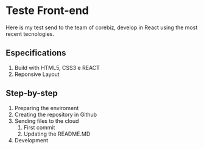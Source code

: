 # Teste Front-end

Here is my test send to the team of corebiz, develop in React using the most recent tecnologies.

## Especifications 

1. Build with HTML5, CSS3 e REACT
2. Reponsive Layout

## Step-by-step

1. Preparing the enviroment
2. Creating the repository in Github
3. Sending files to the cloud
    1. First commit 
    2. Updating the README.MD
4. Development


